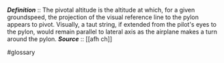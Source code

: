 ***Definition***    :: The pivotal altitude is the altitude at which, for a given groundspeed, the projection of the visual reference line to the pylon appears to pivot. Visually, a taut string, if extended from the pilot's eyes to the pylon, would remain parallel to lateral axis as the airplane makes a turn around the pylon.
***Source***         :: [[afh ch]]

#glossary